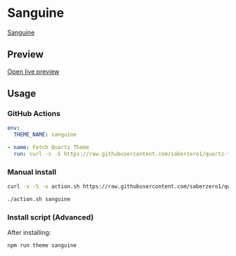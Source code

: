 # Sanguine

[Sanguine](https://www.buymeacoffee.com/Satchelmouth)

## Preview

[Open live preview](https://quartz-themes.github.io/sanguine/)

## Usage

### GitHub Actions

```yaml
env:
  THEME_NAME: sanguine
```

```yaml
- name: Fetch Quartz Theme
  run: curl -s -S https://raw.githubusercontent.com/saberzero1/quartz-themes/master/action.sh | bash -s -- $THEME_NAME
```

### Manual install

```bash
curl -s -S -o action.sh https://raw.githubusercontent.com/saberzero1/quartz-themes/master/action.sh

./action.sh sanguine
```

### Install script (Advanced)

After installing:

```bash
npm run theme sanguine
```
